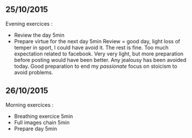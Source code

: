 ## 25/10/2015
Evening exercices :
- Review the day 5min
- Prepare virtue for the next day 5min
Review = good day, light loss of temper in sport, I could have avoid it. The rest is fine. Too much expectation related to facebook. Very very light, but more preparation before posting would have been better. Any jealousy has been avoided today. Good preparation to end my *passionate* focus on stoicism to avoid problems.

## 26/10/2015
Morning exercices :
- Breathing exercice 5min
- Full images chain 5min
- Prepare day 5min